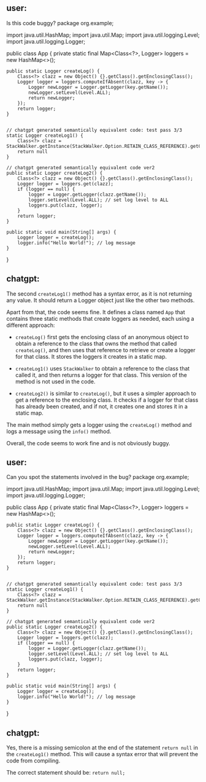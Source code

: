 

## user: 

Is this code buggy?
package org.example;

import java.util.HashMap;
import java.util.Map;
import java.util.logging.Level;
import java.util.logging.Logger;


public class App {
    private static final Map<Class<?>, Logger> loggers = new HashMap<>();


    public static Logger createLog() {
        Class<?> clazz = new Object() {}.getClass().getEnclosingClass();
        Logger logger = loggers.computeIfAbsent(clazz, key -> {
            Logger newLogger = Logger.getLogger(key.getName());
            newLogger.setLevel(Level.ALL);
            return newLogger;
        });
        return logger;
    }


    // chatgpt generated semantically equivalent code: test pass 3/3
    static Logger createLog1() {
        Class<?> clazz = StackWalker.getInstance(StackWalker.Option.RETAIN_CLASS_REFERENCE).getCallerClass();
        return null
    }

    // chatgpt generated semantically equivalent code ver2
    public static Logger createLog2() {
        Class<?> clazz = new Object() {}.getClass().getEnclosingClass();
        Logger logger = loggers.get(clazz);
        if (logger == null) {
            logger = Logger.getLogger(clazz.getName());
            logger.setLevel(Level.ALL); // set log level to ALL
            loggers.put(clazz, logger);
        }
        return logger;
    }

    public static void main(String[] args) {
        Logger logger = createLog();
        logger.info("Hello World!"); // log message
    }


}

## chatgpt: 

The second `createLog1()` method has a syntax error, as it is not returning any value. It should return a Logger object just like the other two methods. 

Apart from that, the code seems fine. It defines a class named `App` that contains three static methods that create loggers as needed, each using a different approach:

- `createLog()` first gets the enclosing class of an anonymous object to obtain a reference to the class that owns the method that called `createLog()`, and then uses that reference to retrieve or create a logger for that class. It stores the loggers it creates in a static map.

- `createLog1()` uses `StackWalker` to obtain a reference to the class that called it, and then returns a logger for that class. This version of the method is not used in the code.

- `createLog2()` is similar to `createLog()`, but it uses a simpler approach to get a reference to the enclosing class. It checks if a logger for that class has already been created, and if not, it creates one and stores it in a static map.

The main method simply gets a logger using the `createLog()` method and logs a message using the `info()` method. 

Overall, the code seems to work fine and is not obviously buggy.

## user: 

Can you spot the statements involved in the bug?
package org.example;

import java.util.HashMap;
import java.util.Map;
import java.util.logging.Level;
import java.util.logging.Logger;


public class App {
    private static final Map<Class<?>, Logger> loggers = new HashMap<>();


    public static Logger createLog() {
        Class<?> clazz = new Object() {}.getClass().getEnclosingClass();
        Logger logger = loggers.computeIfAbsent(clazz, key -> {
            Logger newLogger = Logger.getLogger(key.getName());
            newLogger.setLevel(Level.ALL);
            return newLogger;
        });
        return logger;
    }


    // chatgpt generated semantically equivalent code: test pass 3/3
    static Logger createLog1() {
        Class<?> clazz = StackWalker.getInstance(StackWalker.Option.RETAIN_CLASS_REFERENCE).getCallerClass();
        return null
    }

    // chatgpt generated semantically equivalent code ver2
    public static Logger createLog2() {
        Class<?> clazz = new Object() {}.getClass().getEnclosingClass();
        Logger logger = loggers.get(clazz);
        if (logger == null) {
            logger = Logger.getLogger(clazz.getName());
            logger.setLevel(Level.ALL); // set log level to ALL
            loggers.put(clazz, logger);
        }
        return logger;
    }

    public static void main(String[] args) {
        Logger logger = createLog();
        logger.info("Hello World!"); // log message
    }


}

## chatgpt: 

Yes, there is a missing semicolon at the end of the statement `return null` in the `createLog1()` method. This will cause a syntax error that will prevent the code from compiling. 

The correct statement should be: `return null;`